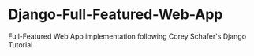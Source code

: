 # Django-Full-Featured-Web-App
Full-Featured Web App implementation following Corey Schafer's Django Tutorial
